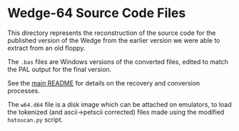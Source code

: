

# Wedge-64 Source Code Files

This directory represents the reconstruction of the source code for the published version of the Wedge from the earlier version we were able to extract from an old floppy.

The `.bas` files are Windows versions of the converted files, edited to match the PAL output for the final version.

See the [main README](../README.md) for details on the recovery and conversion processes.

The `w64.d64` file is a disk image which can be attached on emulators, to load the tokenized (and ascii->petscii corrected) files made using the modified `hatoucan.py` script.
